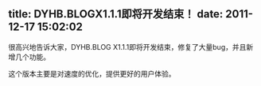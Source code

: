 title: DYHB.BLOGX1.1.1即将开发结束！
date: 2011-12-17 15:02:02
---

<p>
	很高兴地告诉大家，DYHB.BLOG X1.1.1即将开发结束，修复了大量bug，并且新增几个功能。
</p>
<p>
	这个版本主要是对速度的优化，提供更好的用户体验。
</p>
<br />